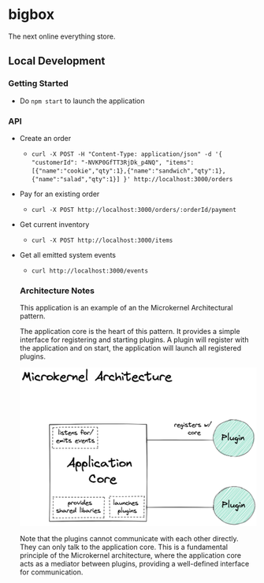 # bigbox

The next online everything store.

## Local Development

### Getting Started

- Do `npm start` to launch the application

### API

- Create an order

  - `curl -X POST -H "Content-Type: application/json" -d '{ "customerId": "-NVKP0GfTT3RjDk_p4NQ", "items":[{"name":"cookie","qty":1},{"name":"sandwich","qty":1},{"name":"salad","qty":1}] }' http://localhost:3000/orders`

- Pay for an existing order

  - `curl -X POST http://localhost:3000/orders/:orderId/payment`

- Get current inventory
  - `curl -X POST http://localhost:3000/items`

- Get all emitted system events
  - `curl http://localhost:3000/events`


  ### Architecture Notes

  This application is an example of an the Microkernel Architectural pattern.

  The application core is the heart of this pattern. It provides a simple interface for registering and starting plugins. A plugin will register with the application and on start, the application will launch all registered plugins.

  ![Microkernel Architecture diagram](./docs/microkernel-architecture-diagram.png)

   Note that the plugins cannot communicate with each other directly. They can only talk to the application core. This is a fundamental principle of the Microkernel architecture, where the application core acts as a mediator between plugins, providing a well-defined interface for communication.